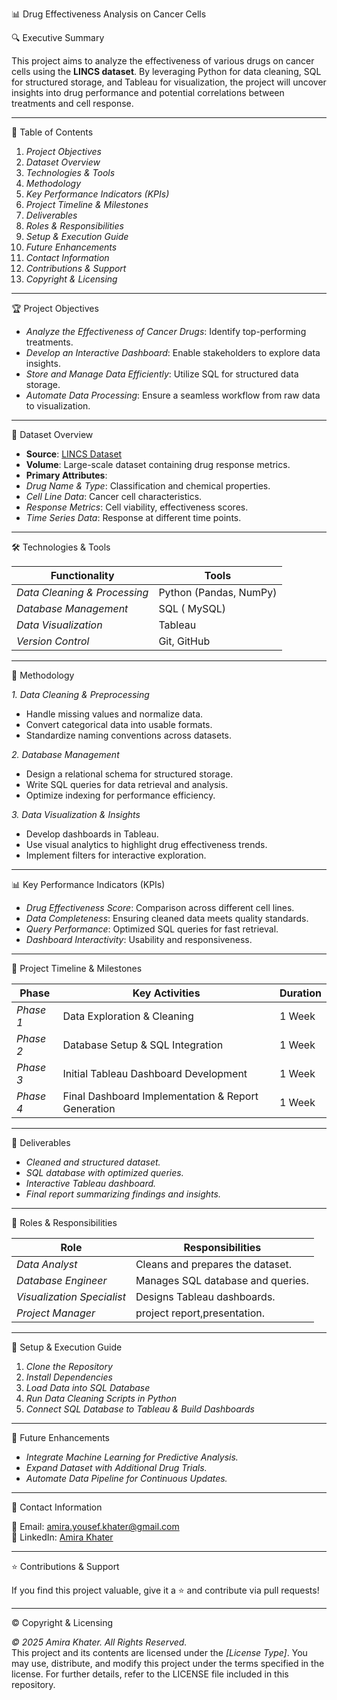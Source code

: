  📊 Drug Effectiveness Analysis on Cancer Cells

 🔍 Executive Summary

This project aims to analyze the effectiveness of various drugs on cancer cells using the **LINCS dataset**. By leveraging Python for data cleaning, SQL for structured storage, and Tableau for visualization, the project will uncover insights into drug performance and potential correlations between treatments and cell response.

----
📖 Table of Contents

1. *Project Objectives*
2. *Dataset Overview*
3. *Technologies & Tools*
4. *Methodology*
5. *Key Performance Indicators (KPIs)*
6. *Project Timeline & Milestones*
7. *Deliverables*
8. *Roles & Responsibilities*
9. *Setup & Execution Guide*
10. *Future Enhancements*
11. *Contact Information*
12. *Contributions & Support*
13. *Copyright & Licensing*

---

🏆 Project Objectives

- *Analyze the Effectiveness of Cancer Drugs*: Identify top-performing treatments.
- *Develop an Interactive Dashboard*: Enable stakeholders to explore data insights.
- *Store and Manage Data Efficiently*: Utilize SQL for structured data storage.
- *Automate Data Processing*: Ensure a seamless workflow from raw data to visualization.

---

📁 Dataset Overview

- **Source**: [LINCS Dataset](https://lincs.hms.harvard.edu/tang-jbiomolscreen-2013/)
- **Volume**: Large-scale dataset containing drug response metrics.
- **Primary Attributes**:
- *Drug Name & Type*: Classification and chemical properties.
- *Cell Line Data*: Cancer cell characteristics.
- *Response Metrics*: Cell viability, effectiveness scores.
- *Time Series Data*: Response at different time points.

---

🛠 Technologies & Tools

| Functionality                | Tools                   |
|------------------------------|-------------------------|
| *Data Cleaning & Processing* | Python (Pandas, NumPy)  |
| *Database Management*        | SQL ( MySQL)            |
| *Data Visualization*         | Tableau                 |
| *Version Control*            | Git, GitHub             |

---

🔬 Methodology

*1. Data Cleaning & Preprocessing*

- Handle missing values and normalize data.
- Convert categorical data into usable formats.
- Standardize naming conventions across datasets.

*2. Database Management*

- Design a relational schema for structured storage.
- Write SQL queries for data retrieval and analysis.
- Optimize indexing for performance efficiency.

*3. Data Visualization & Insights*

- Develop dashboards in Tableau.
- Use visual analytics to highlight drug effectiveness trends.
- Implement filters for interactive exploration.

---
 📊 Key Performance Indicators (KPIs)

- *Drug Effectiveness Score*: Comparison across different cell lines.
- *Data Completeness*: Ensuring cleaned data meets quality standards.
- *Query Performance*: Optimized SQL queries for fast retrieval.
- *Dashboard Interactivity*: Usability and responsiveness.

---

📅 Project Timeline & Milestones

| Phase     | Key Activities                                     | Duration |
|-----------|---------------------------------------------------|----------|
| *Phase 1* | Data Exploration & Cleaning                      | 1 Week   |
| *Phase 2* | Database Setup & SQL Integration                 | 1 Week   |
| *Phase 3* | Initial Tableau Dashboard Development            | 1 Week   |
| *Phase 4* | Final Dashboard Implementation & Report Generation | 1 Week   |

---

🚀 Deliverables

- *Cleaned and structured dataset.*
- *SQL database with optimized queries.*
- *Interactive Tableau dashboard.*
- *Final report summarizing findings and insights.*

---

👥 Roles & Responsibilities

| Role                       | Responsibilities                   |
|----------------------------|----------------------------------|
| *Data Analyst*             | Cleans and prepares the dataset. |
| *Database Engineer*        | Manages SQL database and queries. |
| *Visualization Specialist* | Designs Tableau dashboards.      |
| *Project Manager*          | project report,presentation. |

---

🚀 Setup & Execution Guide

1. *Clone the Repository*
2. *Install Dependencies*
3. *Load Data into SQL Database*
4. *Run Data Cleaning Scripts in Python*
5. *Connect SQL Database to Tableau & Build Dashboards*

---

🔮 Future Enhancements

- *Integrate Machine Learning for Predictive Analysis.*
- *Expand Dataset with Additional Drug Trials.*
- *Automate Data Pipeline for Continuous Updates.*

---

📩 Contact Information

📧 Email: [amira.yousef.khater@gmail.com](mailto:amira.yousef.khater@gmail.com)  
🔗 LinkedIn: [Amira Khater](https://www.linkedin.com/in/amira-khater/)

---

⭐ Contributions & Support

If you find this project valuable, give it a ⭐ and contribute via pull requests!

---

© Copyright & Licensing

*© 2025 Amira Khater. All Rights Reserved.*  
This project and its contents are licensed under the *[License Type]*. You may use, distribute, and modify this project under the terms specified in the license. For further details, refer to the LICENSE file included in this repository.


